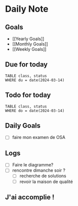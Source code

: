 # Daily Note
## Goals
- [[Yearly Goals]]
- [[Monthly Goals]]
- [[Weekly Goals]]
## Due for today
```dataview
TABLE class, status
WHERE du = date(2024-03-14)
```
## Todo for today
```dataview
TABLE class, status
WHERE do = date(2024-03-14)
```

## Daily Goals
- [ ] faire mon examen de OSA
## Logs

- [ ] Faire le diagramme?
- [ ] rencontre dimanche soir ?
	- [ ] recherche de solutions
	- [ ] revoir la maison de qualité

## J'ai accomplie !